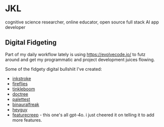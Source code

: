 # JKL

cognitive science researcher, online educator, open source full stack AI app developer

## Digital Fidgeting

Part of my daily workflow lately is using https://evolvecode.io/ to futz around and get my programmatic and project development juices flowing. 

Some of the fidgety digital bullshiit I've created:
- [inkstroke](digitalFidgets/inkstroke.html)
- [fireflies](digitalFidgets/fireflies.html)
- [tinkleboom](digitalFidgets/tinkleboom.html)
- [doctree](digitalFidgets/doctree.html)
- [palettest](digitalFidgets/palettest.html)
- [binauralfreak](digitalFidgets/binauralfreak.html)
- [heyguy](digitalFidgets/heyguy.html)
- [featurecreep](digitalFidgets/featurecreep.html) - this one's all gpt-4o. i just cheered it on telling it to add more features. 
